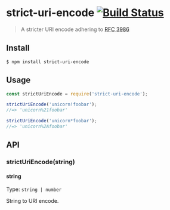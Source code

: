 # strict-uri-encode [![Build Status](https://travis-ci.org/kevva/strict-uri-encode.svg?branch=master)](https://travis-ci.org/kevva/strict-uri-encode)

> A stricter URI encode adhering to [RFC 3986](http://tools.ietf.org/html/rfc3986)


## Install

```
$ npm install strict-uri-encode
```


## Usage

```js
const strictUriEncode = require('strict-uri-encode');

strictUriEncode('unicorn!foobar');
//=> 'unicorn%21foobar'

strictUriEncode('unicorn*foobar');
//=> 'unicorn%2Afoobar'
```


## API

### strictUriEncode(string)

#### string

Type: `string | number`

String to URI encode.
